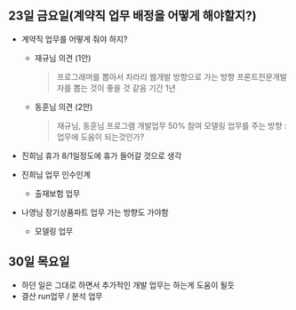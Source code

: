 ## 23일 금요일(계약직 업무 배정을 어떻게 해야할지?)

* 계약직 업무를 어떻게 줘야 하지?
   - 재규님 의견 (1안)
      > 프로그래머를 뽑아서 차라리 웹개발 방향으로 가는 방향
      > 프론트전문개발자를 뽑는 것이 좋을 것 같음 기간 1년

   - 동훈님 의견 (2안)
      > 재규님, 동훈님 프로그램 개발업무 50% 참여
      > 모델링 업무를 주는 방향 : 업무에 도움이 되는것인가?
     
* 진희님 휴가 8/1일정도에 휴가 들어갈 것으로 생각
* 진희님 업무 인수인계
   - 출재보험 업무
* 나영님 장기상품파트 업무 가는 방향도 가야함
   - 모델링 업무
   
## 30일 목요일

* 하던 일은 그대로 하면서 추가적인 개발 업무는 하는게 도움이 될듯 
* 결산 run업무 / 분석 업무 
<!--stackedit_data:
eyJoaXN0b3J5IjpbLTIwMzg0NTg2NzgsLTEwNjgyMzMzOTIsLT
EyNjkzNzAwODYsLTE5NTA1NDIxMzgsLTEzNTEwNjk1MzldfQ==

-->